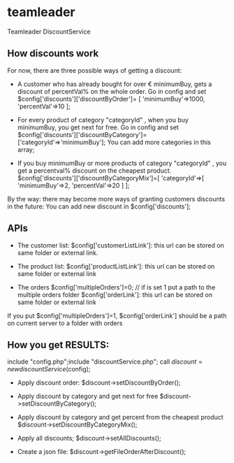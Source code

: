 # teamleader
Teamleader DiscountService

## How discounts work

For now, there are three possible ways of getting a discount:

- A customer who has already bought for over € minimumBuy, gets a discount of percentVal% on the whole order.
Go in config and set $config['discounts']['discountByOrder']=
        [
            'minimumBuy'=>1000,
            'percentVal'=>10
        ];

- For every product of category "categoryId" , when you buy minimumBuy, you get next for free.
Go in config and set $config['discounts']['discountByCategory']=['categoryId'=>'minimumBuy']; 
You can add more categories in this array;

- If you buy minimumBuy or more products of category "categoryId" , you get a percentval% discount on the cheapest product.
$config['discounts']['discountByCategoryMix']=[
'categoryId'=>[
            'minimumBuy'=>2,
            'percentVal'=>20
        ]
];

By the way: there may become more ways of granting customers discounts in the future: You can add new discount in $config['discounts'];

## APIs
 - The customer list:
$config['customerListLink']: this url can be stored on same folder or external link.

 - The product list:
$config['productListLink']: this url can be stored on same folder or external link

 - The orders
$config['multipleOrders']=0; // if is set 1 put a path to the multiple orders folder
$config['orderLink']: this url can be stored on same folder or external link

If you put $config['multipleOrders']=1, $config['orderLink'] should be a path on current server to a folder with orders

## How you get RESULTS:
include "config.php";include "discountService.php";
call $discount = new discountService($config);

 - Apply discount order:
$discount->setDiscountByOrder();

 - Apply discount by category and get next for free
$discount->setDiscountByCategory();

 - Apply discount by category and get percent from the cheapest product
$discount->setDiscountByCategoryMix();
    
 - Apply all discounts;
$discount->setAllDiscounts();
    
 - Create a json file:
$discount->getFileOrderAfterDiscount();
